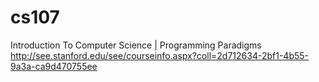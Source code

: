cs107
=====

Introduction To Computer Science | Programming Paradigms
<br>
http://see.stanford.edu/see/courseinfo.aspx?coll=2d712634-2bf1-4b55-9a3a-ca9d470755ee
